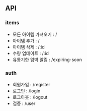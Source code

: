 ## API
### items
- 모든 아이템 가져오기 : /
- 아이템 추가 : /
- 아이템 삭제 : /:id
- 수량 업데이트 : /:id
- 유통기한 임박 알림 : /expiring-soon

### auth
- 회원가입 : /register
- 로그인 : /login
- 로그아웃 : /logout
- 검증 : /user
